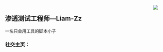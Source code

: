 <img align="right" src="https://count.getloli.com/get/@:Liam-Zz?theme=rule0">

## 渗透测试工程师—Liam-Zz

一名只会用工具的脚本小子

### **社交主页：**
<!--
 <img align="right" alt="GIF" src="./images/code.gif" width="430" height="100%" /> -->
